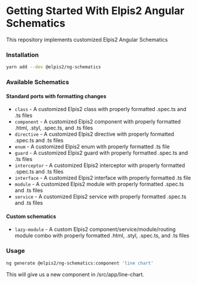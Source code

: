 # Getting Started With Elpis2 Angular Schematics

This repository implements customized Elpis2 Angular Schematics

### Installation

```bash
yarn add --dev @elpis2/ng-schematics
```

### Available Schematics

#### Standard ports with formatting changes
* `class` - A customized Elpis2 class with properly formatted .spec.ts and .ts files
* `component` - A customized Elpis2 component with properly formatted .html, .styl, .spec.ts, and .ts files
* `directive` - A customized Elpis2 directive with properly formatted .spec.ts and .ts files
* `enum` - A customized Elpis2 enum with properly formatted .ts file
* `guard` - A customized Elpis2 guard with properly formatted .spec.ts and .ts files
* `interceptor` - A customized Elpis2 interceptor with properly formatted .spec.ts and .ts files
* `interface` - A customized Elpis2 interface with properly formatted .ts file
* `module` - A customized Elpis2 module with properly formatted .spec.ts and .ts files
* `service` - A customized Elpis2 service with properly formatted .spec.ts and .ts files

#### Custom schematics
* `lazy-module` - A custom Elpis2 component/service/module/routing module combo with properly formatted .html, .styl, .spec.ts, and .ts files

### Usage

```bash
ng generate @elpis2/ng-schematics:component 'line chart'
```
This will give us a new component in /src/app/line-chart.
